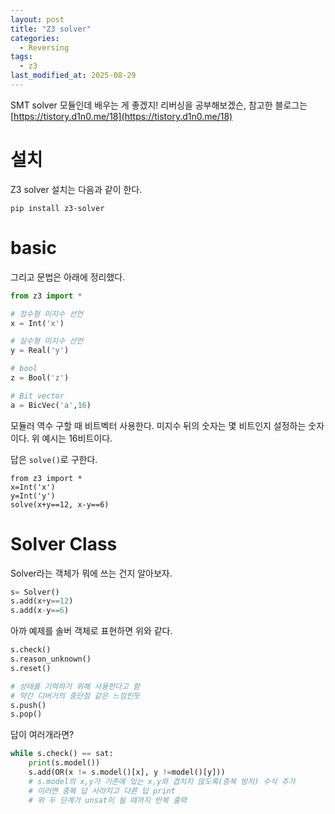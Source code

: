 ```yaml
---
layout: post
title: "Z3 solver"
categories:
  - Reversing
tags:
  - z3
last_modified_at: 2025-08-29
---
```


SMT solver 모듈인데 배우는 게 좋겠지! 리버싱을 공부해보겠슨, 
참고한 블로그는 [https://tistory.d1n0.me/18](https://tistory.d1n0.me/18)

# 설치 

Z3 solver 설치는 다음과 같이 한다. 

```
pip install z3-solver
```

# basic 

그리고 문법은 아래에 정리했다. 

```Python
from z3 import *

# 정수형 미지수 선언 
x = Int('x')

# 실수형 미지수 선언 
y = Real('y')

# bool 
z = Bool('z')

# Bit vector 
a = BicVec('a',16)
```

모듈러 역수 구할 때 비트벡터 사용한다. 미지수 뒤의 숫자는 몇 비트인지 설정하는 숫자이다. 위 예시는 16비트이다. 

답은 `solve()`로 구한다. 

```
from z3 import *
x=Int('x')
y=Int('y')
solve(x+y==12, x-y==6)
```

# Solver Class 

Solver라는 객체가 뭐에 쓰는 건지 알아보자. 

```python 
s= Solver()
s.add(x+y==12)
s.add(x-y==6)
```

아까 예제를 솔버 객체로 표현하면 위와 같다. 

```python 
s.check()
s.reason_unknown()
s.reset()

# 상태를 기억하기 위해 사용한다고 함 
# 약간 디버거의 중단점 같은 느낌인듯
s.push()
s.pop()
```

답이 여러개라면?

```python 
while s.check() == sat:
    print(s.model())
    s.add(OR(x != s.model()[x], y !=model()[y]))
    # s.model의 x,y가 기존에 있는 x,y와 겹치지 않도록(중복 방지) 수식 추가 
    # 이러면 중복 답 사라지고 다른 답 print 
    # 위 두 단계가 unsat이 될 때까지 반복 출력 
```
